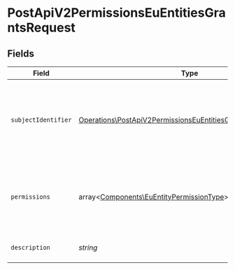 # PostApiV2PermissionsEuEntitiesGrantsRequest


## Fields

| Field                                                                                                                                                | Type                                                                                                                                                 | Required                                                                                                                                             | Description                                                                                                                                          |
| ---------------------------------------------------------------------------------------------------------------------------------------------------- | ---------------------------------------------------------------------------------------------------------------------------------------------------- | ---------------------------------------------------------------------------------------------------------------------------------------------------- | ---------------------------------------------------------------------------------------------------------------------------------------------------- |
| `subjectIdentifier`                                                                                                                                  | [Operations\PostApiV2PermissionsEuEntitiesGrantsSubjectIdentifier](../../Models/Operations/PostApiV2PermissionsEuEntitiesGrantsSubjectIdentifier.md) | :heavy_check_mark:                                                                                                                                   | Identyfikator podmiotu.<br/>\| Type \| Value \|<br/>\| --- \| --- \|<br/>\| Fingerprint \| Odcisk palca certyfikatu \|                               |
| `permissions`                                                                                                                                        | array<[Components\EuEntityPermissionType](../../Models/Components/EuEntityPermissionType.md)>                                                        | :heavy_check_mark:                                                                                                                                   | Lista nadawanych uprawnień. Każda wartość może wystąpić tylko raz.                                                                                   |
| `description`                                                                                                                                        | *string*                                                                                                                                             | :heavy_check_mark:                                                                                                                                   | Opis nadawanych uprawnień.                                                                                                                           |